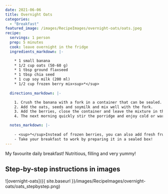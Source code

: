 ```yaml
---
date: 2021-06-06
title: Overnight Oats
categories:
  - "Breakfast"
featured_image: /images/RecipeImages/overnight-oats/oats.jpeg
recipe:
  servings: 1 person
  prep: 5 minutes
  cook: leave overnight in the fridge
  ingredients_markdown: |-

    * 1 small banana
    * 1/2 cup oats (50-60 g)
    * 1 tbsp ground flaxseed
    * 1 tbsp chia seed
    * 1 cup soy milk (200 ml)
    * 1/2 cup frozen berry mix<sup>*</sup>
  
  directions_markdown: |-

    1. Crush the banana with a fork in a container that can be sealed.
    2. Add the oats, seeds and soymilk and mix well with the fork.
    3. Add the berries, close the container and leave the mixture in the fridge overnight.
    4. The next morning quickly stir the porridge and enjoy cold or warm after heating it in the microwave.

  notes_markdown: |-
    
    - <sup>*</sup>Instead of frozen berries, you can also add fresh fruits the next morning.
    - Take your breakfast to work by preparing it in a sealed box!
---
```


My favourite daily breakfast! Nutritious, filling and very yummy!

<h2>Step-by-step instructions in images</h2>

![overnight-oats]({{ site.baseurl }}/images/RecipeImages/overnight-oats/oats_stepbystep.png)